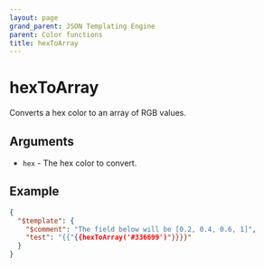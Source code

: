 ```yaml
---
layout: page
grand_parent: JSON Templating Engine
parent: Color functions
title: hexToArray
---
```


# hexToArray

Converts a hex color to an array of RGB values.
## Arguments

- `hex` - The hex color to convert.

## Example

```json
{
  "$template": {
    "$comment": "The field below will be [0.2, 0.4, 0.6, 1]",
    "test": "{{"{{hexToArray('#336699')"}}}}"
  }
}
```
